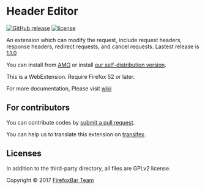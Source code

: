 # Header Editor

[![GitHub release](https://img.shields.io/github/release/FirefoxBar/HeaderEditor.svg)](https://github.com/FirefoxBar/HeaderEditor/releases)
[![license](https://img.shields.io/github/license/FirefoxBar/HeaderEditor.svg)](https://github.com/FirefoxBar/HeaderEditor/blob/master/LICENSE)

An extension which can modify the request, include request headers, response headers, redirect requests, and cancel requests. Lastest release is [1.1.0](https://github.com/FirefoxBar/xStyle/releases/tag/1.1.0)

You can install from [AMO](https://addons.mozilla.org/zh-CN/firefox/addon/header-editor/) or install [our self-distribution version](https://github.com/FirefoxBar/HeaderEditor/releases).

This is a WebExtension. Require Firefox 52 or later.

For more documentation, Please visit [wiki](https://github.com/FirefoxBar/HeaderEditor/wiki)

## For contributors

You can contribute codes by [submit a pull request](https://github.com/FirefoxBar/HeaderEditor/compare).

You can help us to translate this extension on [transifex](https://www.transifex.com/sytec/header-editor/).


## Licenses

In addition to the third-party directory, all files are GPLv2 license.

Copyright © 2017 [FirefoxBar Team](http://team.firefoxcn.net)